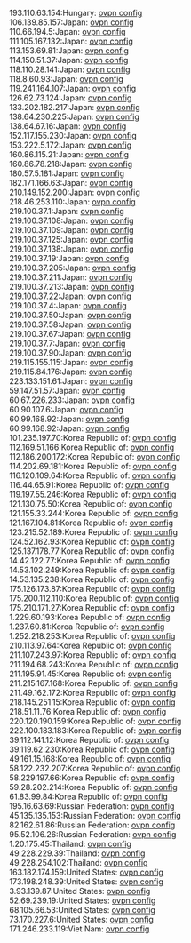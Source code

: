 193.110.63.154:Hungary: [ovpn config](vpn/193_110_63_154.ovpn)  
106.139.85.157:Japan: [ovpn config](vpn/106_139_85_157.ovpn)  
110.66.194.5:Japan: [ovpn config](vpn/110_66_194_5.ovpn)  
111.105.167.132:Japan: [ovpn config](vpn/111_105_167_132.ovpn)  
113.153.69.81:Japan: [ovpn config](vpn/113_153_69_81.ovpn)  
114.150.51.37:Japan: [ovpn config](vpn/114_150_51_37.ovpn)  
118.110.28.141:Japan: [ovpn config](vpn/118_110_28_141.ovpn)  
118.8.60.93:Japan: [ovpn config](vpn/118_8_60_93.ovpn)  
119.241.164.107:Japan: [ovpn config](vpn/119_241_164_107.ovpn)  
126.62.73.124:Japan: [ovpn config](vpn/126_62_73_124.ovpn)  
133.202.182.217:Japan: [ovpn config](vpn/133_202_182_217.ovpn)  
138.64.230.225:Japan: [ovpn config](vpn/138_64_230_225.ovpn)  
138.64.67.16:Japan: [ovpn config](vpn/138_64_67_16.ovpn)  
152.117.155.230:Japan: [ovpn config](vpn/152_117_155_230.ovpn)  
153.222.5.172:Japan: [ovpn config](vpn/153_222_5_172.ovpn)  
160.86.115.21:Japan: [ovpn config](vpn/160_86_115_21.ovpn)  
160.86.78.218:Japan: [ovpn config](vpn/160_86_78_218.ovpn)  
180.57.5.181:Japan: [ovpn config](vpn/180_57_5_181.ovpn)  
182.171.166.63:Japan: [ovpn config](vpn/182_171_166_63.ovpn)  
210.149.152.200:Japan: [ovpn config](vpn/210_149_152_200.ovpn)  
218.46.253.110:Japan: [ovpn config](vpn/218_46_253_110.ovpn)  
219.100.37.1:Japan: [ovpn config](vpn/219_100_37_1.ovpn)  
219.100.37.108:Japan: [ovpn config](vpn/219_100_37_108.ovpn)  
219.100.37.109:Japan: [ovpn config](vpn/219_100_37_109.ovpn)  
219.100.37.125:Japan: [ovpn config](vpn/219_100_37_125.ovpn)  
219.100.37.138:Japan: [ovpn config](vpn/219_100_37_138.ovpn)  
219.100.37.19:Japan: [ovpn config](vpn/219_100_37_19.ovpn)  
219.100.37.205:Japan: [ovpn config](vpn/219_100_37_205.ovpn)  
219.100.37.211:Japan: [ovpn config](vpn/219_100_37_211.ovpn)  
219.100.37.213:Japan: [ovpn config](vpn/219_100_37_213.ovpn)  
219.100.37.22:Japan: [ovpn config](vpn/219_100_37_22.ovpn)  
219.100.37.4:Japan: [ovpn config](vpn/219_100_37_4.ovpn)  
219.100.37.50:Japan: [ovpn config](vpn/219_100_37_50.ovpn)  
219.100.37.58:Japan: [ovpn config](vpn/219_100_37_58.ovpn)  
219.100.37.67:Japan: [ovpn config](vpn/219_100_37_67.ovpn)  
219.100.37.7:Japan: [ovpn config](vpn/219_100_37_7.ovpn)  
219.100.37.90:Japan: [ovpn config](vpn/219_100_37_90.ovpn)  
219.115.155.115:Japan: [ovpn config](vpn/219_115_155_115.ovpn)  
219.115.84.176:Japan: [ovpn config](vpn/219_115_84_176.ovpn)  
223.133.151.61:Japan: [ovpn config](vpn/223_133_151_61.ovpn)  
59.147.51.57:Japan: [ovpn config](vpn/59_147_51_57.ovpn)  
60.67.226.233:Japan: [ovpn config](vpn/60_67_226_233.ovpn)  
60.90.107.6:Japan: [ovpn config](vpn/60_90_107_6.ovpn)  
60.99.168.92:Japan: [ovpn config](vpn/60_99_168_92.ovpn)  
60.99.168.92:Japan: [ovpn config](vpn/60_99_168_92.ovpn)  
101.235.197.70:Korea Republic of: [ovpn config](vpn/101_235_197_70.ovpn)  
112.169.51.166:Korea Republic of: [ovpn config](vpn/112_169_51_166.ovpn)  
112.186.200.172:Korea Republic of: [ovpn config](vpn/112_186_200_172.ovpn)  
114.202.69.181:Korea Republic of: [ovpn config](vpn/114_202_69_181.ovpn)  
116.120.109.64:Korea Republic of: [ovpn config](vpn/116_120_109_64.ovpn)  
116.44.65.91:Korea Republic of: [ovpn config](vpn/116_44_65_91.ovpn)  
119.197.55.246:Korea Republic of: [ovpn config](vpn/119_197_55_246.ovpn)  
121.130.75.50:Korea Republic of: [ovpn config](vpn/121_130_75_50.ovpn)  
121.155.33.244:Korea Republic of: [ovpn config](vpn/121_155_33_244.ovpn)  
121.167.104.81:Korea Republic of: [ovpn config](vpn/121_167_104_81.ovpn)  
123.215.52.189:Korea Republic of: [ovpn config](vpn/123_215_52_189.ovpn)  
124.52.162.93:Korea Republic of: [ovpn config](vpn/124_52_162_93.ovpn)  
125.137.178.77:Korea Republic of: [ovpn config](vpn/125_137_178_77.ovpn)  
14.42.122.77:Korea Republic of: [ovpn config](vpn/14_42_122_77.ovpn)  
14.53.102.249:Korea Republic of: [ovpn config](vpn/14_53_102_249.ovpn)  
14.53.135.238:Korea Republic of: [ovpn config](vpn/14_53_135_238.ovpn)  
175.126.173.87:Korea Republic of: [ovpn config](vpn/175_126_173_87.ovpn)  
175.200.112.110:Korea Republic of: [ovpn config](vpn/175_200_112_110.ovpn)  
175.210.171.27:Korea Republic of: [ovpn config](vpn/175_210_171_27.ovpn)  
1.229.60.193:Korea Republic of: [ovpn config](vpn/1_229_60_193.ovpn)  
1.237.60.81:Korea Republic of: [ovpn config](vpn/1_237_60_81.ovpn)  
1.252.218.253:Korea Republic of: [ovpn config](vpn/1_252_218_253.ovpn)  
210.113.97.64:Korea Republic of: [ovpn config](vpn/210_113_97_64.ovpn)  
211.107.243.97:Korea Republic of: [ovpn config](vpn/211_107_243_97.ovpn)  
211.194.68.243:Korea Republic of: [ovpn config](vpn/211_194_68_243.ovpn)  
211.195.91.45:Korea Republic of: [ovpn config](vpn/211_195_91_45.ovpn)  
211.215.167.168:Korea Republic of: [ovpn config](vpn/211_215_167_168.ovpn)  
211.49.162.172:Korea Republic of: [ovpn config](vpn/211_49_162_172.ovpn)  
218.145.251.15:Korea Republic of: [ovpn config](vpn/218_145_251_15.ovpn)  
218.51.11.76:Korea Republic of: [ovpn config](vpn/218_51_11_76.ovpn)  
220.120.190.159:Korea Republic of: [ovpn config](vpn/220_120_190_159.ovpn)  
222.100.183.183:Korea Republic of: [ovpn config](vpn/222_100_183_183.ovpn)  
39.112.141.12:Korea Republic of: [ovpn config](vpn/39_112_141_12.ovpn)  
39.119.62.230:Korea Republic of: [ovpn config](vpn/39_119_62_230.ovpn)  
49.161.15.168:Korea Republic of: [ovpn config](vpn/49_161_15_168.ovpn)  
58.122.232.207:Korea Republic of: [ovpn config](vpn/58_122_232_207.ovpn)  
58.229.197.66:Korea Republic of: [ovpn config](vpn/58_229_197_66.ovpn)  
59.28.202.214:Korea Republic of: [ovpn config](vpn/59_28_202_214.ovpn)  
61.83.99.84:Korea Republic of: [ovpn config](vpn/61_83_99_84.ovpn)  
195.16.63.69:Russian Federation: [ovpn config](vpn/195_16_63_69.ovpn)  
45.135.135.153:Russian Federation: [ovpn config](vpn/45_135_135_153.ovpn)  
82.162.61.86:Russian Federation: [ovpn config](vpn/82_162_61_86.ovpn)  
95.52.106.26:Russian Federation: [ovpn config](vpn/95_52_106_26.ovpn)  
1.20.175.45:Thailand: [ovpn config](vpn/1_20_175_45.ovpn)  
49.228.229.39:Thailand: [ovpn config](vpn/49_228_229_39.ovpn)  
49.228.254.102:Thailand: [ovpn config](vpn/49_228_254_102.ovpn)  
163.182.174.159:United States: [ovpn config](vpn/163_182_174_159.ovpn)  
173.198.248.39:United States: [ovpn config](vpn/173_198_248_39.ovpn)  
3.93.139.87:United States: [ovpn config](vpn/3_93_139_87.ovpn)  
52.69.239.19:United States: [ovpn config](vpn/52_69_239_19.ovpn)  
68.105.66.53:United States: [ovpn config](vpn/68_105_66_53.ovpn)  
73.170.227.6:United States: [ovpn config](vpn/73_170_227_6.ovpn)  
171.246.233.119:Viet Nam: [ovpn config](vpn/171_246_233_119.ovpn)  
